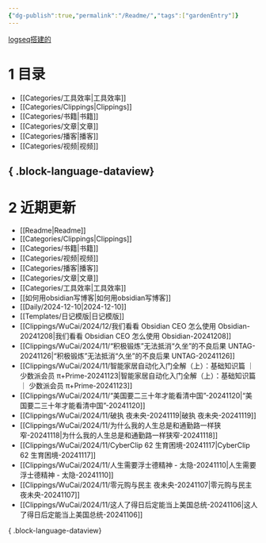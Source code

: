 ```yaml
---
{"dg-publish":true,"permalink":"/Readme/","tags":["gardenEntry"]}
---
```



[logseq搭建的](https://logseq.oceanum.top)

# 1 目录

- [[Categories/工具效率\|工具效率]]
- [[Categories/Clippings\|Clippings]]
- [[Categories/书籍\|书籍]]
- [[Categories/文章\|文章]]
- [[Categories/播客\|播客]]
- [[Categories/视频\|视频]]

{ .block-language-dataview}
---

# 2 近期更新

- [[Readme\|Readme]]
- [[Categories/Clippings\|Clippings]]
- [[Categories/书籍\|书籍]]
- [[Categories/视频\|视频]]
- [[Categories/播客\|播客]]
- [[Categories/文章\|文章]]
- [[Categories/工具效率\|工具效率]]
- [[如何用obsidian写博客\|如何用obsidian写博客]]
- [[Daily/2024-12-10\|2024-12-10]]
- [[Templates/日记模版\|日记模版]]
- [[Clippings/WuCai/2024/12/我们看看 Obsidian CEO 怎么使用 Obsidian-20241208\|我们看看 Obsidian CEO 怎么使用 Obsidian-20241208]]
- [[Clippings/WuCai/2024/11/“积极锻炼”无法抵消“久坐”的不良后果  UNTAG-20241126\|“积极锻炼”无法抵消“久坐”的不良后果  UNTAG-20241126]]
- [[Clippings/WuCai/2024/11/智能家居自动化入门全解（上）：基础知识篇 ｜ 少数派会员 π+Prime-20241123\|智能家居自动化入门全解（上）：基础知识篇 ｜ 少数派会员 π+Prime-20241123]]
- [[Clippings/WuCai/2024/11/“美国要二三十年才能看清中国”-20241120\|“美国要二三十年才能看清中国”-20241120]]
- [[Clippings/WuCai/2024/11/破执  夜未央-20241119\|破执  夜未央-20241119]]
- [[Clippings/WuCai/2024/11/为什么我的人生总是和通勤路一样狭窄-20241118\|为什么我的人生总是和通勤路一样狭窄-20241118]]
- [[Clippings/WuCai/2024/11/CyberClip 62 生育困境-20241117\|CyberClip 62 生育困境-20241117]]
- [[Clippings/WuCai/2024/11/人生需要浮士德精神 - 太隐-20241110\|人生需要浮士德精神 - 太隐-20241110]]
- [[Clippings/WuCai/2024/11/零元购与民主  夜未央-20241107\|零元购与民主  夜未央-20241107]]
- [[Clippings/WuCai/2024/11/这人了得日后定能当上美国总统-20241106\|这人了得日后定能当上美国总统-20241106]]

{ .block-language-dataview}
